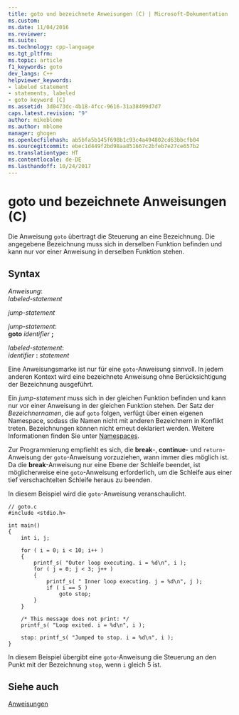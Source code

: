 ```yaml
---
title: goto und bezeichnete Anweisungen (C) | Microsoft-Dokumentation
ms.custom: 
ms.date: 11/04/2016
ms.reviewer: 
ms.suite: 
ms.technology: cpp-language
ms.tgt_pltfrm: 
ms.topic: article
f1_keywords: goto
dev_langs: C++
helpviewer_keywords:
- labeled statement
- statements, labeled
- goto keyword [C]
ms.assetid: 3d0473dc-4b18-4fcc-9616-31a38499d7d7
caps.latest.revision: "9"
author: mikeblome
ms.author: mblome
manager: ghogen
ms.openlocfilehash: ab5bfa5b145f698b1c93c4a494802cd63bbcfb04
ms.sourcegitcommit: ebec1d449f2bd98aa851667c2bfeb7e27ce657b2
ms.translationtype: HT
ms.contentlocale: de-DE
ms.lasthandoff: 10/24/2017
---
```

# <a name="goto-and-labeled-statements-c"></a>goto und bezeichnete Anweisungen (C)
Die Anweisung `goto` übertragt die Steuerung an eine Bezeichnung. Die angegebene Bezeichnung muss sich in derselben Funktion befinden und kann nur vor einer Anweisung in derselben Funktion stehen.  
  
## <a name="syntax"></a>Syntax  
 *Anweisung*:  
 *labeled-statement*  
  
 *jump-statement*  
  
 *jump-statement*:  
 **goto**  *identifier*  **;**  
  
 *labeled-statement*:  
 *identifier*  **:**  *statement*  
  
 Eine Anweisungsmarke ist nur für eine `goto`-Anweisung sinnvoll. In jedem anderen Kontext wird eine bezeichnete Anweisung ohne Berücksichtigung der Bezeichnung ausgeführt.  
  
 Ein *jump-statement* muss sich in der gleichen Funktion befinden und kann nur vor einer Anweisung in der gleichen Funktion stehen. Der Satz der *Bezeichnernamen*, die auf `goto` folgen, verfügt über einen eigenen Namespace, sodass die Namen nicht mit anderen Bezeichnern in Konflikt treten. Bezeichnungen können nicht erneut deklariert werden. Weitere Informationen finden Sie unter [Namespaces](../c-language/name-spaces.md).  
  
 Zur Programmierung empfiehlt es sich, die **break**-, **continue**- und `return`-Anweisung der `goto`-Anweisung vorzuziehen, wann immer dies möglich ist. Da die **break**-Anweisung nur eine Ebene der Schleife beendet, ist möglicherweise eine `goto`-Anweisung erforderlich, um die Schleife aus einer tief verschachtelten Schleife heraus zu beenden.  
  
 In diesem Beispiel wird die `goto`-Anweisung veranschaulicht.  
  
```  
// goto.c  
#include <stdio.h>  
  
int main()  
{  
    int i, j;  
  
    for ( i = 0; i < 10; i++ )  
    {  
        printf_s( "Outer loop executing. i = %d\n", i );  
        for ( j = 0; j < 3; j++ )  
        {  
            printf_s( " Inner loop executing. j = %d\n", j );  
            if ( i == 5 )  
                goto stop;  
        }  
    }  
  
    /* This message does not print: */  
    printf_s( "Loop exited. i = %d\n", i );  
  
    stop: printf_s( "Jumped to stop. i = %d\n", i );  
}  
```  
  
 In diesem Beispiel übergibt eine `goto`-Anweisung die Steuerung an den Punkt mit der Bezeichnung `stop`, wenn `i` gleich 5 ist.  
  
## <a name="see-also"></a>Siehe auch  
 [Anweisungen](../c-language/statements-c.md)
